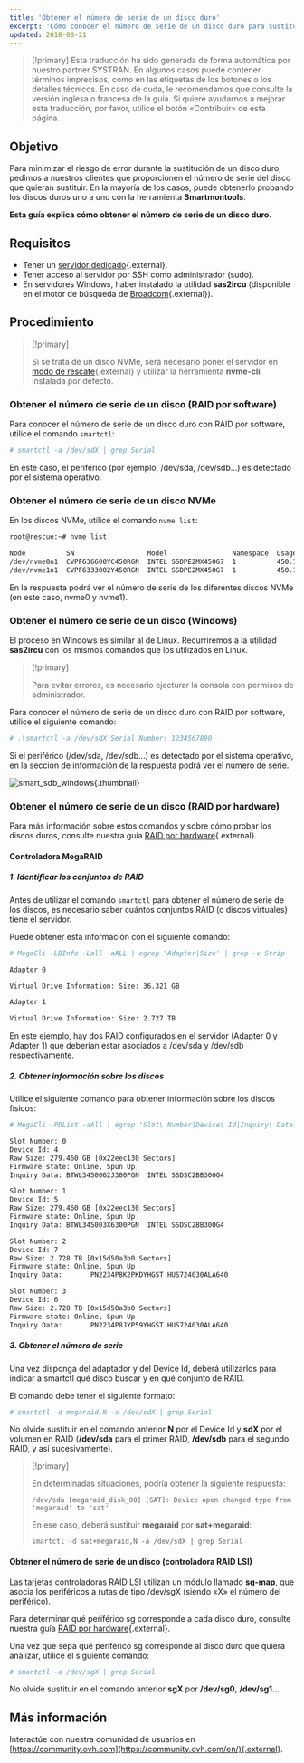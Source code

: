 ```yaml
---
title: 'Obtener el número de serie de un disco duro'
excerpt: 'Cómo conocer el número de serie de un disco duro para sustituirlo'
updated: 2018-08-21
---
```


> [!primary]
> Esta traducción ha sido generada de forma automática por nuestro partner SYSTRAN. En algunos casos puede contener términos imprecisos, como en las etiquetas de los botones o los detalles técnicos. En caso de duda, le recomendamos que consulte la versión inglesa o francesa de la guía. Si quiere ayudarnos a mejorar esta traducción, por favor, utilice el botón «Contribuir» de esta página.
> 

## Objetivo

Para minimizar el riesgo de error durante la sustitución de un disco duro, pedimos a nuestros clientes que proporcionen el número de serie del disco que quieran sustituir. En la mayoría de los casos, puede obtenerlo probando los discos duros uno a uno con la herramienta **Smartmontools**.

**Esta guía explica cómo obtener el número de serie de un disco duro.**

## Requisitos

- Tener un [servidor dedicado](https://www.ovh.com/world/es/servidores_dedicados/){.external}.
- Tener acceso al servidor por SSH como administrador (sudo).
- En servidores Windows, haber instalado la utilidad **sas2ircu** (disponible en el motor de búsqueda de [Broadcom](https://www.broadcom.com/support/download-search/?dk=sas2ircu){.external}).

## Procedimiento

> [!primary]
>
> Si se trata de un disco NVMe, será necesario poner el servidor en [modo de rescate](/pages/bare_metal_cloud/dedicated_servers/rescue_mode){.external} y utilizar la herramienta **nvme-cli**, instalada por defecto.
> 

### Obtener el número de serie de un disco (RAID por software)

Para conocer el número de serie de un disco duro con RAID por software, utilice el comando `smartctl`:

```sh
# smartctl -a /dev/sdX | grep Serial
```

En este caso, el periférico (por ejemplo, /dev/sda, /dev/sdb...) es detectado por el sistema operativo.

### Obtener el número de serie de un disco NVMe

En los discos NVMe, utilice el comando `nvme list`:

```sh
root@rescue:~# nvme list

Node          SN                  Model                Namespace  Usage                      Format   FW Rev
/dev/nvme0n1  CVPF636600YC450RGN  INTEL SSDPE2MX450G7  1          450.10 GB / 450.10 GB 512  B + 0 B  MDV10253
/dev/nvme1n1  CVPF6333002Y450RGN  INTEL SSDPE2MX450G7  1          450.10 GB / 450.10 GB 512  B + 0 B  MDV10253
```

En la respuesta podrá ver el número de serie de los diferentes discos NVMe (en este caso, nvme0 y nvme1).

### Obtener el número de serie de un disco (Windows)

El proceso en Windows es similar al de Linux. Recurriremos a la utilidad **sas2ircu** con los mismos comandos que los utilizados en Linux.

> [!primary]
>
> Para evitar errores, es necesario ejecturar la consola con permisos de administrador.
> 

Para conocer el número de serie de un disco duro con RAID por software, utilice el siguiente comando:

```sh
# .\smartctl -a /dev/sdX Serial Number: 1234567890
```

Si el periférico (/dev/sda, /dev/sdb...) es detectado por el sistema operativo, en la sección de información de la respuesta podrá ver el número de serie.

![smart_sdb_windows](images/smart_sdb_windows.png){.thumbnail}

### Obtener el número de serie de un disco (RAID por hardware)

Para más información sobre estos comandos y sobre cómo probar los discos duros, consulte nuestra guía [RAID por hardware](/pages/bare_metal_cloud/dedicated_servers/raid_hard){.external}.

#### Controladora MegaRAID

##### 1. Identificar los conjuntos de RAID

Antes de utilizar el comando `smartctl` para obtener el número de serie de los discos, es necesario saber cuántos conjuntos RAID (o discos virtuales) tiene el servidor.

Puede obtener esta información con el siguiente comando:

```sh
# MegaCli -LDInfo -Lall -aALL | egrep 'Adapter|Size' | grep -v Strip

Adapter 0

Virtual Drive Information: Size: 36.321 GB

Adapter 1

Virtual Drive Information: Size: 2.727 TB
```

En este ejemplo, hay dos RAID configurados en el servidor (Adapter 0 y Adapter 1) que deberían estar asociados a /dev/sda y /dev/sdb respectivamente.

##### 2. Obtener información sobre los discos

Utilice el siguiente comando para obtener información sobre los discos físicos:

```sh
# MegaCli -PDList -aAll | egrep 'Slot\ Number|Device\ Id|Inquiry\ Data|Raw|Firmware\ state' | sed 's/Slot/\nSlot/g'

Slot Number: 0
Device Id: 4
Raw Size: 279.460 GB [0x22eec130 Sectors]
Firmware state: Online, Spun Up
Inquiry Data: BTWL3450062J300PGN  INTEL SSDSC2BB300G4                     D2010355

Slot Number: 1
Device Id: 5
Raw Size: 279.460 GB [0x22eec130 Sectors] 
Firmware state: Online, Spun Up 
Inquiry Data: BTWL345003X6300PGN  INTEL SSDSC2BB300G4                     D2010355

Slot Number: 2
Device Id: 7
Raw Size: 2.728 TB [0x15d50a3b0 Sectors] 
Firmware state: Online, Spun Up 
Inquiry Data:       PN2234P8K2PKDYHGST HUS724030ALA640                    MF8OAA70

Slot Number: 3 
Device Id: 6 
Raw Size: 2.728 TB [0x15d50a3b0 Sectors] 
Firmware state: Online, Spun Up 
Inquiry Data:       PN2234P8JYP59YHGST HUS724030ALA640                    MF8OAA70
```

##### 3. Obtener el número de serie

Una vez disponga del adaptador y del Device Id, deberá utilizarlos para indicar a smartctl qué disco buscar y en qué conjunto de RAID.

El comando debe tener el siguiente formato:

```sh
# smartctl -d megaraid,N -a /dev/sdX | grep Serial
```

No olvide sustituir en el comando anterior **N** por el Device Id y **sdX** por el volumen en RAID (**/dev/sda** para el primer RAID, **/dev/sdb** para el segundo RAID, y así sucesivamente).

> [!primary]
>
> En determinadas situaciones, podría obtener la siguiente respuesta:
> 
> ```
> /dev/sda [megaraid_disk_00] [SAT]: Device open changed type from 'megaraid' to 'sat'
> ```
> 
> En ese caso, deberá sustituir **megaraid** por **sat+megaraid**:
>
> ```
> smartctl -d sat+megaraid,N -a /dev/sdX | grep Serial
> ```
>

#### Obtener el número de serie de un disco (controladora RAID LSI)

Las tarjetas controladoras RAID LSI utilizan un módulo llamado **sg-map**, que asocia los periféricos a rutas de tipo /dev/sgX (siendo «X» el número del periférico).

Para determinar qué periférico sg corresponde a cada disco duro, consulte nuestra guía [RAID por hardware](/pages/bare_metal_cloud/dedicated_servers/raid_hard){.external}.

Una vez que sepa qué periférico sg corresponde al disco duro que quiera analizar, utilice el siguiente comando:

```sh
# smartctl -a /dev/sgX | grep Serial
```

No olvide sustituir en el comando anterior **sgX** por **/dev/sg0**, **/dev/sg1**...

## Más información

Interactúe con nuestra comunidad de usuarios en [https://community.ovh.com](https://community.ovh.com/en/){.external}.
